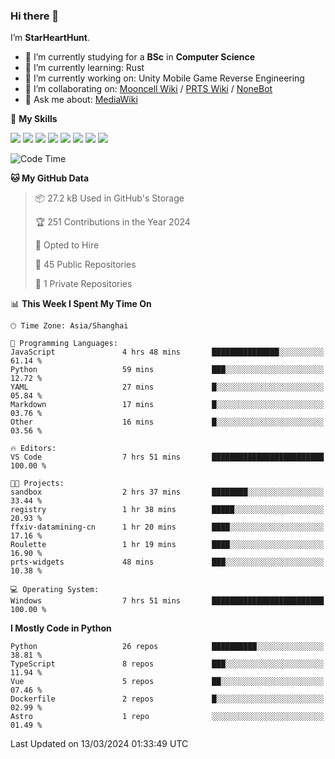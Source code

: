 ### Hi there 👋

I’m **StarHeartHunt**.

- 🏫 I’m currently studying for a **BSc** in **Computer Science**
- 🌱 I’m currently learning: Rust
- 🔭 I’m currently working on: Unity Mobile Game Reverse Engineering
- 👯 I’m collaborating on: [Mooncell Wiki](https://fgo.wiki/) / [PRTS Wiki](http://prts.wiki/) / [NoneBot](https://github.com/nonebot)
- 💬 Ask me about: [MediaWiki](https://www.mediawiki.org)

🌟 **My Skills**

![](https://img.shields.io/badge/-Python-3e74a2?style=flat-square&logo=Python&logoColor=fff)
![](https://img.shields.io/badge/-Node.js-339933?style=flat-square&logo=node.js&logoColor=fff)
![](https://img.shields.io/badge/-Vue-4fc08d?style=flat-square&logo=vue.js&logoColor=fff)
![](https://img.shields.io/badge/-React-2d98ce?style=flat-square&logo=React&logoColor=fff)
![](https://img.shields.io/badge/-TypeScript-3178C6?style=flat-square&logo=TypeScript&logoColor=fff)
![](https://img.shields.io/badge/-Docker-2496ED?style=flat-square&logo=Docker&logoColor=fff)
![](https://img.shields.io/badge/-Linux-000000?style=flat-square&logo=Linux&logoColor=fff)
![](https://img.shields.io/badge/-Dotnet-512bd4?style=flat-square&logo=.net&logoColor=fff)

<!--START_SECTION:waka-->
![Code Time](http://img.shields.io/badge/Code%20Time-916%20hrs%2015%20mins-blue)

**🐱 My GitHub Data** 

> 📦 27.2 kB Used in GitHub's Storage 
 > 
> 🏆 251 Contributions in the Year 2024
 > 
> 💼 Opted to Hire
 > 
> 📜 45 Public Repositories 
 > 
> 🔑 1 Private Repositories 
 > 
📊 **This Week I Spent My Time On** 

```text
🕑︎ Time Zone: Asia/Shanghai

💬 Programming Languages: 
JavaScript               4 hrs 48 mins       ███████████████░░░░░░░░░░   61.14 % 
Python                   59 mins             ███░░░░░░░░░░░░░░░░░░░░░░   12.72 % 
YAML                     27 mins             █░░░░░░░░░░░░░░░░░░░░░░░░   05.84 % 
Markdown                 17 mins             █░░░░░░░░░░░░░░░░░░░░░░░░   03.76 % 
Other                    16 mins             █░░░░░░░░░░░░░░░░░░░░░░░░   03.56 % 

🔥 Editors: 
VS Code                  7 hrs 51 mins       █████████████████████████   100.00 % 

🐱‍💻 Projects: 
sandbox                  2 hrs 37 mins       ████████░░░░░░░░░░░░░░░░░   33.44 % 
registry                 1 hr 38 mins        █████░░░░░░░░░░░░░░░░░░░░   20.93 % 
ffxiv-datamining-cn      1 hr 20 mins        ████░░░░░░░░░░░░░░░░░░░░░   17.16 % 
Roulette                 1 hr 19 mins        ████░░░░░░░░░░░░░░░░░░░░░   16.90 % 
prts-widgets             48 mins             ███░░░░░░░░░░░░░░░░░░░░░░   10.38 % 

💻 Operating System: 
Windows                  7 hrs 51 mins       █████████████████████████   100.00 % 
```

**I Mostly Code in Python** 

```text
Python                   26 repos            ██████████░░░░░░░░░░░░░░░   38.81 % 
TypeScript               8 repos             ███░░░░░░░░░░░░░░░░░░░░░░   11.94 % 
Vue                      5 repos             ██░░░░░░░░░░░░░░░░░░░░░░░   07.46 % 
Dockerfile               2 repos             █░░░░░░░░░░░░░░░░░░░░░░░░   02.99 % 
Astro                    1 repo              ░░░░░░░░░░░░░░░░░░░░░░░░░   01.49 % 
```




 Last Updated on 13/03/2024 01:33:49 UTC
<!--END_SECTION:waka-->
